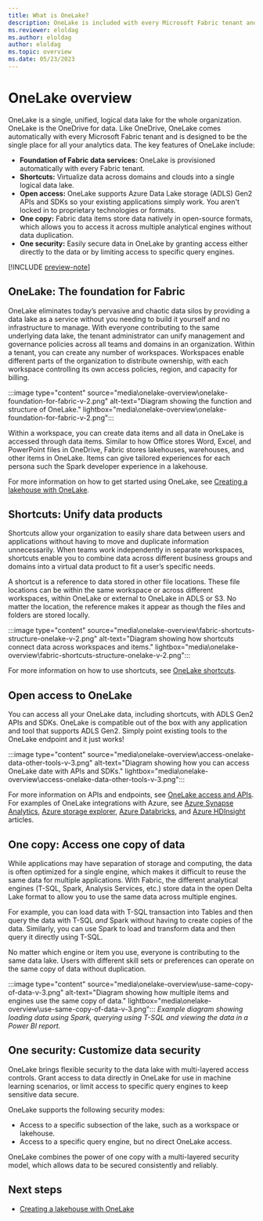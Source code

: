 ```yaml
---
title: What is OneLake?
description: OneLake is included with every Microsoft Fabric tenant and is designed to be the single place for all your analytics data. Learn more.
ms.reviewer: eloldag
ms.author: eloldag
author: eloldag
ms.topic: overview
ms.date: 05/23/2023
---
```


# OneLake overview

OneLake is a single, unified, logical data lake for the whole organization. OneLake is the OneDrive for data. Like OneDrive, OneLake comes automatically with every Microsoft Fabric tenant and is designed to be the single place for all your analytics data. The key features of OneLake include:

- **Foundation of Fabric data services:** OneLake is provisioned automatically with every Fabric tenant.
- **Shortcuts:** Virtualize data across domains and clouds into a single logical data lake.
- **Open access:** OneLake supports Azure Data Lake storage (ADLS) Gen2 APIs and SDKs so your existing applications simply work. You aren't locked in to proprietary technologies or formats.
- **One copy:** Fabric data items store data natively in open-source formats, which allows you to access it across multiple analytical engines without data duplication.
- **One security:** Easily secure data in OneLake by granting access either directly to the data or by limiting access to specific query engines.

[!INCLUDE [preview-note](../includes/preview-note.md)]

## OneLake: The foundation for Fabric

OneLake eliminates today’s pervasive and chaotic data silos by providing a data lake as a service without you needing to build it yourself and no infrastructure to manage. With everyone contributing to the same underlying data lake, the tenant administrator can unify management and governance policies across all teams and domains in an organization. Within a tenant, you can create any number of workspaces. Workspaces enable different parts of the organization to distribute ownership, with each workspace controlling its own access policies, region, and capacity for billing.

:::image type="content" source="media\onelake-overview\onelake-foundation-for-fabric-v-2.png" alt-text="Diagram showing the function and structure of OneLake." lightbox="media\onelake-overview\onelake-foundation-for-fabric-v-2.png":::

Within a workspace, you can create data items and all data in OneLake is accessed through data items. Similar to how Office stores Word, Excel, and PowerPoint files in OneDrive, Fabric stores lakehouses, warehouses, and other items in OneLake. Items can give tailored experiences for each persona such the Spark developer experience in a lakehouse.

For more information on how to get started using OneLake, see [Creating a lakehouse with OneLake](create-lakehouse-onelake.md).

## Shortcuts: Unify data products

Shortcuts allow your organization to easily share data between users and applications without having to move and duplicate information unnecessarily. When teams work independently in separate workspaces, shortcuts enable you to combine data across different business groups and domains into a virtual data product to fit a user’s specific needs.

A shortcut is a reference to data stored in other file locations. These file locations can be within the same workspace or across different workspaces, within OneLake or external to OneLake in ADLS or S3. No matter the location, the reference makes it appear as though the files and folders are stored locally.

:::image type="content" source="media\onelake-overview\fabric-shortcuts-structure-onelake-v-2.png" alt-text="Diagram showing how shortcuts connect data across workspaces and items." lightbox="media\onelake-overview\fabric-shortcuts-structure-onelake-v-2.png":::

For more information on how to use shortcuts, see [OneLake shortcuts](onelake-shortcuts.md).

## Open access to OneLake

You can access all your OneLake data, including shortcuts, with ADLS Gen2 APIs and SDKs.  OneLake is compatible out of the box with any application and tool that supports ADLS Gen2. Simply point existing tools to the OneLake endpoint and it just works!

:::image type="content" source="media\onelake-overview\access-onelake-data-other-tools-v-3.png" alt-text="Diagram showing how you can access OneLake date with APIs and SDKs." lightbox="media\onelake-overview\access-onelake-data-other-tools-v-3.png":::

For more information on APIs and endpoints, see [OneLake access and APIs](onelake-access-api.md). For examples of OneLake integrations with Azure, see [Azure Synapse Analytics](onelake-azure-synapse-analytics.md), [Azure storage explorer](onelake-azure-storage-explorer.md), [Azure Databricks](onelake-azure-databricks.md), and [Azure HDInsight](onelake-azure-hdinsight.md) articles.

## One copy: Access one copy of data

While applications may have separation of storage and computing, the data is often optimized for a single engine, which makes it difficult to reuse the same data for multiple applications. With Fabric, the different analytical engines (T-SQL, Spark, Analysis Services, etc.) store data in the open Delta Lake format to allow you to use the same data across multiple engines.

For example, you can load data with T-SQL transaction into Tables and then query the data with T-SQL *and* Spark without having to create copies of the data. Similarly, you can use Spark to load and transform data and then query it directly using T-SQL.

No matter which engine or item you use, everyone is contributing to the same data lake. Users with different skill sets or preferences can operate on the same copy of data without duplication.

:::image type="content" source="media\onelake-overview\use-same-copy-of-data-v-3.png" alt-text="Diagram showing how multiple items and engines use the same copy of data." lightbox="media\onelake-overview\use-same-copy-of-data-v-3.png":::
*Example diagram showing loading data using Spark, querying using T-SQL and viewing the data in a Power BI report.*

## One security: Customize data security

OneLake brings flexible security to the data lake with multi-layered access controls. Grant access to data directly in OneLake for use in machine learning scenarios, or limit access to specific query engines to keep sensitive data secure.

OneLake supports the following security modes:

- Access to a specific subsection of the lake, such as a workspace or lakehouse.
- Access to a specific query engine, but no direct OneLake access.

OneLake combines the power of one copy with a multi-layered security model, which allows data to be secured consistently and reliably.

## Next steps

- [Creating a lakehouse with OneLake](create-lakehouse-onelake.md)

